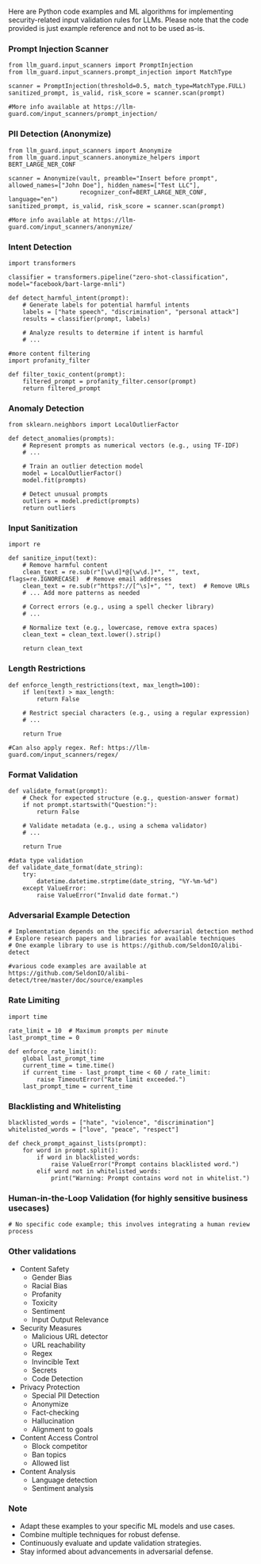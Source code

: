 Here are Python code examples and ML algorithms for implementing security-related input validation rules for LLMs. Please note that the code provided is just example reference and not to be used as-is.

### Prompt Injection Scanner
```
from llm_guard.input_scanners import PromptInjection
from llm_guard.input_scanners.prompt_injection import MatchType
 
scanner = PromptInjection(threshold=0.5, match_type=MatchType.FULL)
sanitized_prompt, is_valid, risk_score = scanner.scan(prompt)
 
#More info available at https://llm-guard.com/input_scanners/prompt_injection/
```

### PII Detection (Anonymize)
```
from llm_guard.input_scanners import Anonymize
from llm_guard.input_scanners.anonymize_helpers import BERT_LARGE_NER_CONF
 
scanner = Anonymize(vault, preamble="Insert before prompt", allowed_names=["John Doe"], hidden_names=["Test LLC"],
                    recognizer_conf=BERT_LARGE_NER_CONF, language="en")
sanitized_prompt, is_valid, risk_score = scanner.scan(prompt)
 
#More info available at https://llm-guard.com/input_scanners/anonymize/
```

### Intent Detection
```
import transformers
 
classifier = transformers.pipeline("zero-shot-classification", model="facebook/bart-large-mnli")
 
def detect_harmful_intent(prompt):
    # Generate labels for potential harmful intents
    labels = ["hate speech", "discrimination", "personal attack"]
    results = classifier(prompt, labels)
 
    # Analyze results to determine if intent is harmful
    # ...
 
#more content filtering
import profanity_filter
 
def filter_toxic_content(prompt):
    filtered_prompt = profanity_filter.censor(prompt)
    return filtered_prompt
```

### Anomaly Detection
```
from sklearn.neighbors import LocalOutlierFactor
 
def detect_anomalies(prompts):
    # Represent prompts as numerical vectors (e.g., using TF-IDF)
    # ...
 
    # Train an outlier detection model
    model = LocalOutlierFactor()
    model.fit(prompts)
 
    # Detect unusual prompts
    outliers = model.predict(prompts)
    return outliers
```

### Input Sanitization
```
import re
 
def sanitize_input(text):
    # Remove harmful content
    clean_text = re.sub(r"[\w\d]*@[\w\d.]*", "", text, flags=re.IGNORECASE)  # Remove email addresses
    clean_text = re.sub(r"https?://[^\s]+", "", text)  # Remove URLs
    # ... Add more patterns as needed
 
    # Correct errors (e.g., using a spell checker library)
    # ...
 
    # Normalize text (e.g., lowercase, remove extra spaces)
    clean_text = clean_text.lower().strip()
 
    return clean_text
```

### Length Restrictions
```
def enforce_length_restrictions(text, max_length=100):
    if len(text) > max_length:
        return False
 
    # Restrict special characters (e.g., using a regular expression)
    # ...
 
    return True
 
#Can also apply regex. Ref: https://llm-guard.com/input_scanners/regex/
```

### Format Validation
```
def validate_format(prompt):
    # Check for expected structure (e.g., question-answer format)
    if not prompt.startswith("Question:"):
        return False
 
    # Validate metadata (e.g., using a schema validator)
    # ...
 
    return True
 
#data type validation
def validate_date_format(date_string):
    try:
        datetime.datetime.strptime(date_string, "%Y-%m-%d")
    except ValueError:
        raise ValueError("Invalid date format.")
```

### Adversarial Example Detection
```
# Implementation depends on the specific adversarial detection method
# Explore research papers and libraries for available techniques
# One example library to use is https://github.com/SeldonIO/alibi-detect
 
#various code examples are available at https://github.com/SeldonIO/alibi-detect/tree/master/doc/source/examples
```

### Rate Limiting
```
import time
 
rate_limit = 10  # Maximum prompts per minute
last_prompt_time = 0
 
def enforce_rate_limit():
    global last_prompt_time
    current_time = time.time()
    if current_time - last_prompt_time < 60 / rate_limit:
        raise TimeoutError("Rate limit exceeded.")
    last_prompt_time = current_time
```

### Blacklisting and Whitelisting
```
blacklisted_words = ["hate", "violence", "discrimination"]
whitelisted_words = ["love", "peace", "respect"]
 
def check_prompt_against_lists(prompt):
    for word in prompt.split():
        if word in blacklisted_words:
            raise ValueError("Prompt contains blacklisted word.")
        elif word not in whitelisted_words:
            print("Warning: Prompt contains word not in whitelist.")
```

### Human-in-the-Loop Validation (for highly sensitive business usecases)
```
# No specific code example; this involves integrating a human review process
```

### Other validations
- Content Safety
    - Gender Bias
    - Racial Bias
    - Profanity
    - Toxicity
    - Sentiment
    - Input Output Relevance
- Security Measures
    - Malicious URL detector
    - URL reachability
    - Regex
    - Invincible Text
    - Secrets
    - Code Detection
- Privacy Protection
    - Special PII Detection
    - Anonymize
    - Fact-checking
    - Hallucination
    - Alignment to goals
- Content Access Control
    - Block competitor
    - Ban topics
    - Allowed list
- Content Analysis
    - Language detection
    - Sentiment analysis

### Note
* Adapt these examples to your specific ML models and use cases.
* Combine multiple techniques for robust defense.
* Continuously evaluate and update validation strategies.
* Stay informed about advancements in adversarial defense.